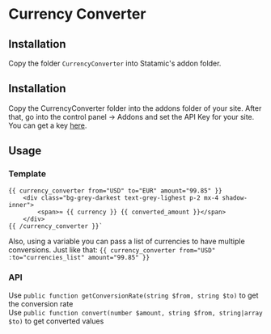 # Currency Converter

## Installation
Copy the folder `CurrencyConverter` into Statamic's addon folder.
## Installation
Copy the CurrencyConverter folder into the addons folder of your site. After that, go into the control panel -> Addons and set the API Key for your site. You can get a key [here](https://free.currencyconverterapi.com/free-api-key).

## Usage
### Template
```
{{ currency_converter from="USD" to="EUR" amount="99.85" }}
    <div class="bg-grey-darkest text-grey-lighest p-2 mx-4 shadow-inner">
        <span>≈ {{ currency }} {{ converted_amount }}</span>
    </div>
{{ /currency_converter }}`
```  

Also, using a variable you can pass a list of currencies to have multiple conversions. Just like that:
`{{ currency_converter from="USD" :to="currencies_list" amount="99.85" }}`

### API
Use `public function getConversionRate(string $from, string $to)` to get the conversion rate  
Use `public function convert(number $amount, string $from, string|array $to)` to get converted values
